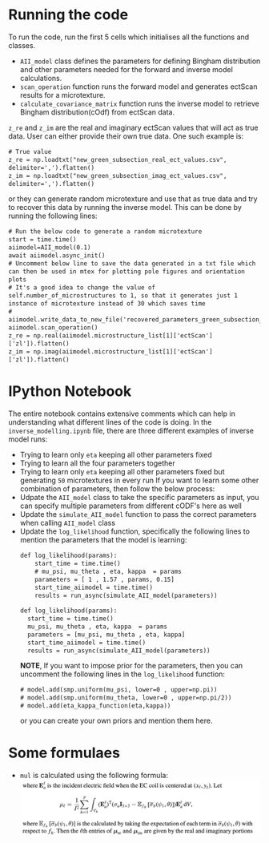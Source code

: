 # Running the code
To run the code, run the first 5 cells which initialises all the functions and classes.
- `AII_model` class defines the parameters for defining Bingham distribution and other parameters needed for the forward and inverse model calculations.
- `scan_operation` function runs the forward model and generates ectScan results for a microtexture.
- `calculate_covariance_matrix` function runs the inverse model to retrieve Bingham distribution(cOdf) from ectScan data.

`z_re` and `z_im` are the real and imaginary ectScan values that will act as true data.
User can either provide their own true data. One such example is:
```
# True value
z_re = np.loadtxt("new_green_subsection_real_ect_values.csv", delimiter=',').flatten()
z_im = np.loadtxt("new_green_subsection_imag_ect_values.csv", delimiter=',').flatten()
```
or they can generate random microtexture and use that as true data and try to recover this data by running the inverse model. This can be done by running the following lines:
```
# Run the below code to generate a random microtexture
start = time.time()
aiimodel=AII_model(0.1)
await aiimodel.async_init()
# Uncomment below line to save the data generated in a txt file which can then be used in mtex for plotting pole figures and orientation plots
# It's a good idea to change the value of self.number_of_microstructures to 1, so that it generates just 1 instance of microtexture instead of 30 which saves time
# aiimodel.write_data_to_new_file('recovered_parameters_green_subsection_1_5_0_0_9_0_5.txt')
aiimodel.scan_operation()
z_re = np.real(aiimodel.microstructure_list[1]['ectScan']['zl']).flatten()
z_im = np.imag(aiimodel.microstructure_list[1]['ectScan']['zl']).flatten()
```

# IPython Notebook
The entire notebook contains extensive comments which can help in understanding what different lines of the code is doing.
In the `inverse_modelling.ipynb` file, there are three different examples of inverse model runs:
- Trying to learn only `eta` keeping all other parameters fixed
- Trying to learn all the four parameters together
- Trying to learn only `eta` keeping all other parameters fixed but generating `50` microtextures in every run
If you want to learn some other combination of parameters, then follow the below process:
- Udpate the `AII_model` class to take the specific parameters as input, you can specify multiple parameters from different cODF's here as well
- Update the `simulate_AII_model` function to pass the correct parameters when calling `AII_model` class
- Update the `log_likelihood` function, specifically the following lines to mention the parameters that the model is learning:
  ```
  def log_likelihood(params):
      start_time = time.time()
      # mu_psi, mu_theta , eta, kappa  = params
      parameters = [ 1 , 1.57 , params, 0.15]
      start_time_aiimodel = time.time()
      results = run_async(simulate_AII_model(parameters))
  ```
  ```
  def log_likelihood(params):
    start_time = time.time()
    mu_psi, mu_theta , eta, kappa  = params
    parameters = [mu_psi, mu_theta , eta, kappa]
    start_time_aiimodel = time.time()
    results = run_async(simulate_AII_model(parameters))
  ```
  **NOTE**, If you want to impose prior for the parameters, then you can uncomment the following lines in the `log_likelihood` function:
  ```
  # model.add(smp.uniform(mu_psi, lower=0 , upper=np.pi))
  # model.add(smp.uniform(mu_theta, lower=0 , upper=np.pi/2))
  # model.add(eta_kappa_function(eta,kappa))
  ```
  or you can create your own priors and mention them here.

# Some formulaes
- `mul` is calculated using the following formula:
  ![mul](./images/mul.png)
